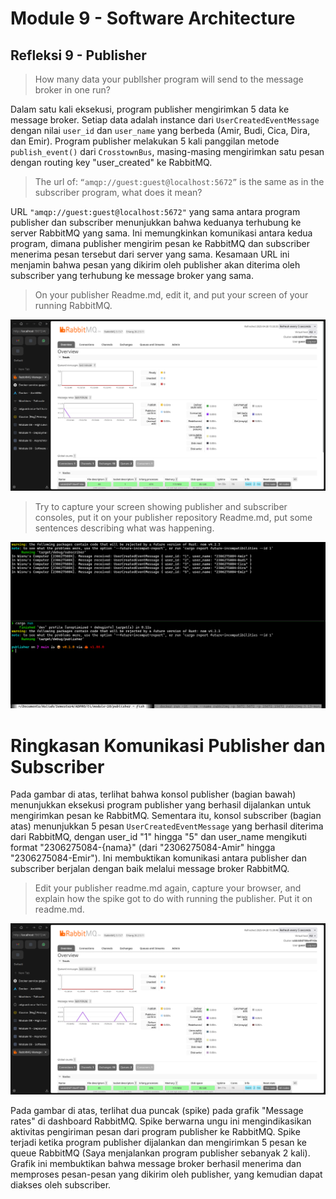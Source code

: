# Module 9 - Software Architecture

## Refleksi 9 - Publisher

> How many data your publlsher program will send to the message broker in one
run?

Dalam satu kali eksekusi, program publisher mengirimkan 5 data ke message broker. Setiap data adalah instance dari `UserCreatedEventMessage` dengan nilai `user_id` dan `user_name` yang berbeda (Amir, Budi, Cica, Dira, dan Emir). Program publisher melakukan 5 kali panggilan metode `publish_event()` dari `CrosstownBus`, masing-masing mengirimkan satu pesan dengan routing key "user_created" ke RabbitMQ.

> The url of: `“amqp://guest:guest@localhost:5672”` is the same as in the subscriber
program, what does it mean?

URL `"amqp://guest:guest@localhost:5672"` yang sama antara program publisher dan subscriber menunjukkan bahwa keduanya terhubung ke server RabbitMQ yang sama. Ini memungkinkan komunikasi antara kedua program, dimana publisher mengirim pesan ke RabbitMQ dan subscriber menerima pesan tersebut dari server yang sama. Kesamaan URL ini menjamin bahwa pesan yang dikirim oleh publisher akan diterima oleh subscriber yang terhubung ke message broker yang sama.

> On your publisher Readme.md, edit it, and put your screen of your running RabbitMQ.

![Running RabbitMQ](./assets/rabbitmq.png)

> Try to capture your screen showing publisher and subscriber consoles, put it on your publisher repository
Readme.md, put some sentences describing what was happening.

![Publisher and Subscriber Consoles](./assets/console-pubsub.png)

# Ringkasan Komunikasi Publisher dan Subscriber

Pada gambar di atas, terlihat bahwa konsol publisher (bagian bawah) menunjukkan eksekusi program publisher yang berhasil dijalankan untuk mengirimkan pesan ke RabbitMQ. Sementara itu, konsol subscriber (bagian atas) menunjukkan 5 pesan `UserCreatedEventMessage` yang berhasil diterima dari RabbitMQ, dengan user_id "1" hingga "5" dan user_name mengikuti format "2306275084-{nama}" (dari "2306275084-Amir" hingga "2306275084-Emir"). Ini membuktikan komunikasi antara publisher dan subscriber berjalan dengan baik melalui message broker RabbitMQ.

> Edit your publisher readme.md again, capture your browser, and explain how the spike got to do
with running the publisher. Put it on readme.md.

![RabbitMQ Spike](./assets/rabbitmq-spike.png)

Pada gambar di atas, terlihat dua puncak (spike) pada grafik "Message rates" di dashboard RabbitMQ. Spike berwarna ungu ini mengindikasikan aktivitas pengiriman pesan dari program publisher ke RabbitMQ. Spike terjadi ketika program publisher dijalankan dan mengirimkan 5 pesan ke queue RabbitMQ (Saya menjalankan program publisher sebanyak 2 kali). Grafik ini membuktikan bahwa message broker berhasil menerima dan memproses pesan-pesan yang dikirim oleh publisher, yang kemudian dapat diakses oleh subscriber.
